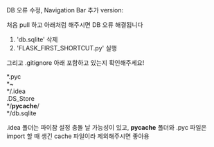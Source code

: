 DB 오류 수정, Navigation Bar 추가 version:

처음 pull 하고 아래처럼 해주시면 DB 오류 해결됩니다

1. 'db.sqlite' 삭제
2. 'FLASK_FIRST_SHORTCUT.py' 실행

그리고 .gitignore 아래 포함하고 있는지 확인해주세요!


*.pyc \
*~ \
*/.idea \
.DS_Store \
*/__pycache__/ \
*/db.sqlite

.idea 폴더는 파이참 설정 충돌 날 가능성이 있고, 
__pycache__ 폴더와 .pyc 파일은 import 할 때 생긴 cache 파일이라 제외해주시면 좋아용
